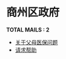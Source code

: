 # 商州区政府

__TOTAL MAILS : 2__
- [关于父母医保问题](../../category/letters/3022.md)
- [请求帮助](../../category/letters/1375.md)